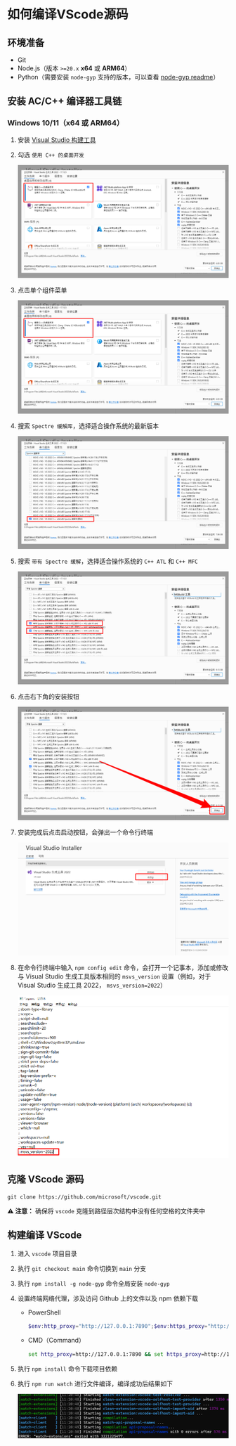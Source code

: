 # 如何编译VScode源码



## 环境准备

- Git
- Node.js（版本 `>=20.x`  **x64** 或 **ARM64**）
- Python（需要安装 `node-gyp` 支持的版本，可以查看 [node-gyp readme](https://github.com/nodejs/node-gyp#installation)）



## 安装 AC/C++ 编译器工具链



### Windows 10/11（x64 或 ARM64）

1. 安装 [Visual Studio 构建工具](https://visualstudio.microsoft.com/thank-you-downloading-visual-studio/?sku=BuildTools)

2. 勾选 `使用 C++ 的桌面开发`

   ![image-20250408132637981](images/image-20250408132637981.png)

3. 点击单个组件菜单

   ![image-20250408132637981](images/image-20250408132637981.png)

4. 搜索 `Spectre 缓解库`，选择适合操作系统的最新版本

   ![image-20250408133254576](images/image-20250408133254576.png)

5. 搜索 `带有 Spectre 缓解`，选择适合操作系统的 `C++ ATL` 和 `C++ MFC`

   ![image-20250408133821532](images/image-20250408133821532.png)

6. 点击右下角的安装按钮

   ![image-20250408133938379](images/image-20250408133938379.png)

7. 安装完成后点击启动按钮，会弹出一个命令行终端

   ![image-20250408134443239](images/image-20250408134443239.png)

8. 在命令行终端中输入 `npm config edit` 命令，会打开一个记事本，添加或修改与 Visual Studio 生成工具版本相同的 `msvs_version` 设置（例如，对于 Visual Studio 生成工具 2022， `msvs_version=2022`）

   ![image-20250408134911465](images/image-20250408134911465.png)



## 克隆 VScode 源码

```
git clone https://github.com/microsoft/vscode.git
```

**⚠️ 注意：** 确保将 `vscode` 克隆到路径层次结构中没有任何空格的文件夹中



## 构建编译 VScode

1. 进入 `vscode` 项目目录

2. 执行 `git checkout main` 命令切换到 `main` 分支

3. 执行 `npm install -g node-gyp` 命令全局安装 `node-gyp`

4. 设置终端网络代理，涉及访问 Github 上的文件以及 npm 依赖下载

   - PowerShell

     ```powershell
     $env:http_proxy="http://127.0.0.1:7890";$env:https_proxy="http://127.0.0.1:7890"
     ```

   - CMD（Command）

     ```cmd
     set http_proxy=http://127.0.0.1:7890 && set https_proxy=http://127.0.0.1:7890
     ```

5. 执行 `npm install` 命令下载项目依赖

6. 执行 `npm run watch` 进行文件编译，编译成功后结果如下

   ![image-20250409113718787](images/image-20250409113718787.png)

